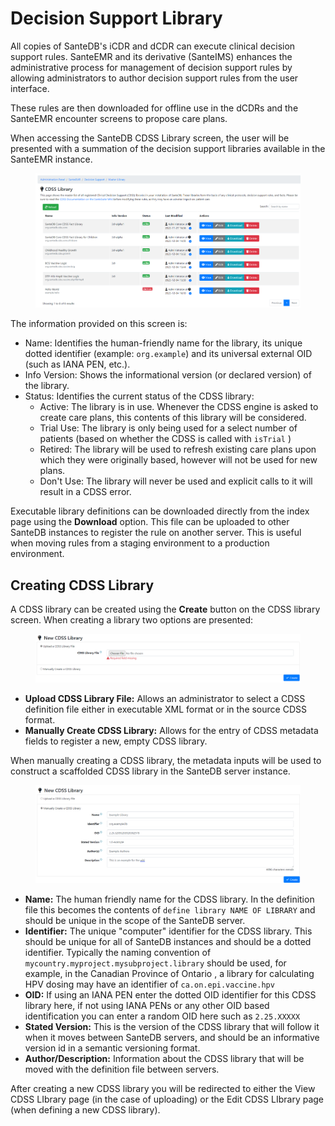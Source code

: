 # Decision Support Library

All copies of SanteDB's iCDR and dCDR can execute clinical decision support rules. SanteEMR and its derivative (SanteIMS) enhances the administrative process for management of decision support rules by allowing administrators to author decision support rules from the user interface.&#x20;

These rules are then downloaded for offline use in the dCDRs and the SanteEMR encounter screens to propose care plans.

When accessing the SanteDB CDSS Library screen, the user will be presented with a summation of the decision support libraries available in the SanteEMR instance.

<figure><img src="../../../../../.gitbook/assets/image (2) (3).png" alt=""><figcaption></figcaption></figure>

The information provided on this screen is:

* Name: Identifies the human-friendly name for the library, its unique dotted identifier (example: `org.example`) and its universal external OID (such as IANA PEN, etc.).
* Info Version: Shows the informational version (or declared version) of the library.&#x20;
* Status: Identifies the current status of the CDSS library:
  * Active: The library is in use. Whenever the CDSS engine is asked to create care plans, this contents of this library will be considered.
  * Trial Use: The library is only being used for a select number of patients (based on whether the CDSS is called with `isTrial` )
  * Retired: The library will be used to refresh existing care plans upon which they were originally based, however will not be used for new plans.
  * Don't Use: The library will never be used and explicit calls to it will result in a CDSS error.

Executable library definitions can be downloaded directly from the index page using the **Download** option. This file can be uploaded to other SanteDB instances to register the rule on another server. This is useful when moving rules from a staging environment to a production environment.

## Creating CDSS Library

A CDSS library can be created using the **Create** button on the CDSS library screen. When creating a library two options are presented:

<figure><img src="../../../../../.gitbook/assets/image (3).png" alt=""><figcaption></figcaption></figure>

* **Upload CDSS Library File:** Allows an administrator to select a CDSS definition file either in executable XML format or in the source CDSS format.
* **Manually Create CDSS Library:** Allows for the entry of CDSS metadata fields to register a new, empty CDSS library.

When manually creating a CDSS library, the metadata inputs will be used to construct a scaffolded CDSS library in the SanteDB server instance.

<figure><img src="../../../../../.gitbook/assets/image (4).png" alt=""><figcaption></figcaption></figure>

* **Name:** The human friendly name for the CDSS library. In the definition file this becomes the contents of `define library NAME OF LIBRARY` and should be unique in the scope of the SanteDB server.
* **Identifier:** The unique "computer" identifier for the CDSS library. This should be unique for all of SanteDB instances and should be a dotted identifier. Typically the naming convention of `mycountry.myproject.mysubproject.library` should be used, for example, in the Canadian Province of Ontario , a library for calculating HPV dosing may have an identifier of `ca.on.epi.vaccine.hpv`
* **OID:** If using an IANA PEN enter the dotted OID identifier for this CDSS library here, if not using IANA PENs or any other OID based identification you can enter a random OID here such as `2.25.XXXXX`
* **Stated Version:** This is the version of the CDSS library that will follow it when it moves between SanteDB servers, and should be an informative version id in a semantic versioning format.
* **Author/Description:** Information about the CDSS library that will be moved with the definition file between servers.

After creating a new CDSS library you will be redirected to either the View CDSS LIbrary page (in the case of uploading) or the Edit CDSS LIbrary page (when defining a new CDSS library).
